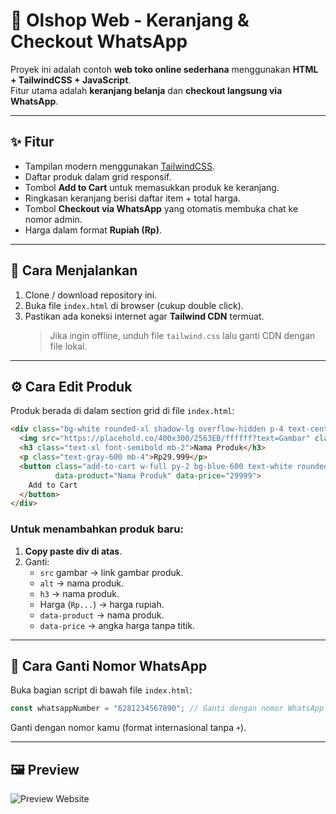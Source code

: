 # 🛒 Olshop Web - Keranjang & Checkout WhatsApp

Proyek ini adalah contoh **web toko online sederhana** menggunakan **HTML + TailwindCSS + JavaScript**.  
Fitur utama adalah **keranjang belanja** dan **checkout langsung via WhatsApp**.

---

## ✨ Fitur
- Tampilan modern menggunakan [TailwindCSS](https://tailwindcss.com/).
- Daftar produk dalam grid responsif.
- Tombol **Add to Cart** untuk memasukkan produk ke keranjang.
- Ringkasan keranjang berisi daftar item + total harga.
- Tombol **Checkout via WhatsApp** yang otomatis membuka chat ke nomor admin.
- Harga dalam format **Rupiah (Rp)**.

---

## 🚀 Cara Menjalankan
1. Clone / download repository ini.
2. Buka file `index.html` di browser (cukup double click).
3. Pastikan ada koneksi internet agar **Tailwind CDN** termuat.  
   > Jika ingin offline, unduh file `tailwind.css` lalu ganti CDN dengan file lokal.

---

## ⚙️ Cara Edit Produk
Produk berada di dalam section grid di file `index.html`:

```html
<div class="bg-white rounded-xl shadow-lg overflow-hidden p-4 text-center">
  <img src="https://placehold.co/400x300/2563EB/ffffff?text=Gambar" class="w-full h-48 object-cover mb-4" alt="Nama Produk">
  <h3 class="text-xl font-semibold mb-2">Nama Produk</h3>
  <p class="text-gray-600 mb-4">Rp29.999</p>
  <button class="add-to-cart w-full py-2 bg-blue-600 text-white rounded-lg hover:bg-blue-700 transition-colors"
          data-product="Nama Produk" data-price="29999">
    Add to Cart
  </button>
</div>
```

### Untuk menambahkan produk baru:
1. **Copy paste div di atas**.
2. Ganti:
   - `src` gambar → link gambar produk.
   - `alt` → nama produk.
   - `h3` → nama produk.
   - Harga (`Rp...`) → harga rupiah.
   - `data-product` → nama produk.
   - `data-price` → angka harga tanpa titik.

---

## 📲 Cara Ganti Nomor WhatsApp
Buka bagian script di bawah file `index.html`:

```js
const whatsappNumber = "6281234567890"; // Ganti dengan nomor WhatsApp kamu
```

Ganti dengan nomor kamu (format internasional tanpa `+`).

---

## 🖼️ Preview
![Preview Website](https://placehold.co/400x300/2563EB/ffffff?text=apa+lu?)
